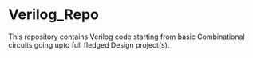 # Verilog_Repo

This repository contains Verilog code starting from basic Combinational circuits going upto full fledged Design project(s).

